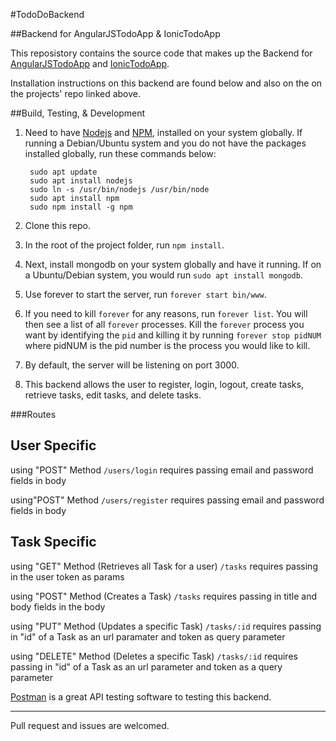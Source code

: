 #TodoDoBackend

##Backend for AngularJSTodoApp & IonicTodoApp

This reposistory contains the source code that makes up the Backend
for [AngularJSTodoApp](https://github.com/jaylenw/AngularJsTodoApp) and [IonicTodoApp](https://github.com/jaylenw/IonicTodoApp).

Installation instructions on this backend are found below and also on the
on the projects' repo linked above.

##Build, Testing, & Development

1. Need to have [Nodejs](https://nodejs.org/en/) and [NPM](https://www.npmjs.com/), installed on your system globally. If running a Debian/Ubuntu system and you do not have the packages installed globally, run these commands below:

        sudo apt update  
        sudo apt install nodejs  
        sudo ln -s /usr/bin/nodejs /usr/bin/node  
        sudo apt install npm
        sudo npm install -g npm

2. Clone this repo.

3. In the root of the project folder, run `npm install`.

4. Next, install mongodb on your system globally and have it running. If on a Ubuntu/Debian system, you would run
   `sudo apt install mongodb`.

5. Use forever to start the server, run `forever start bin/www`.

6. If you need to kill `forever` for any reasons, run `forever list`. You will then see a list of all `forever` processes. Kill the `forever` process you want
by identifying the `pid` and killing it by running `forever stop pidNUM` where pidNUM is the pid number is the process you would like to kill.

7. By default, the server will be listening on port 3000.

8. This backend allows the user to register, login, logout, create tasks, retrieve tasks, edit tasks, and delete tasks.

###Routes

User Specific
--------------

using "POST" Method
`/users/login`
requires passing email and password fields in body

using"POST" Method
`/users/register`
requires passing email and password fields in body

Task Specific
-------------

using "GET" Method (Retrieves all Task for a user)
`/tasks`
requires passing in the user token as params

using "POST" Method (Creates a Task)
`/tasks`
requires passing in title and body fields in the body

using "PUT" Method (Updates a specific Task)
`/tasks/:id`
requires passing in "id" of a Task as an url paramater and token as query parameter

using "DELETE" Method (Deletes a specific Task)
`/tasks/:id`
requires passing in "id" of a Task as an url parameter and token as a query
parameter

[Postman](https://www.getpostman.com/) is a great API testing software to testing this backend.

-------------------------------------------------------------------------------

Pull request and issues are welcomed.
